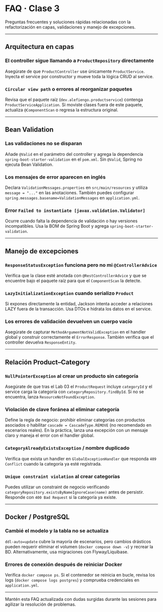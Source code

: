 # FAQ · Clase 3

Preguntas frecuentes y soluciones rápidas relacionadas con la refactorización en capas, validaciones y manejo de excepciones.

---

## Arquitectura en capas

### El controller sigue llamando a `ProductRepository` directamente
Asegúrate de que `ProductController` use únicamente `ProductService`. Inyecta el service por constructor y mueve toda la lógica CRUD al service.

### `Circular view path` o errores al reorganizar paquetes
Revisa que el paquete raíz (`dev.alefiengo.productservice`) contenga `ProductServiceApplication`. Si moviste clases fuera de este paquete, actualiza `@ComponentScan` o regresa la estructura original.

---

## Bean Validation

### Las validaciones no se disparan
Añade `@Valid` en el parámetro del controller y agrega la dependencia `spring-boot-starter-validation` en el `pom.xml`. Sin `@Valid`, Spring no ejecuta Bean Validation.

### Los mensajes de error aparecen en inglés
Declara `ValidationMessages.properties` en `src/main/resources` y utiliza `message = "..."` en las anotaciones. También puedes configurar `spring.messages.basename=ValidationMessages` en `application.yml`.

### Error `Failed to instantiate [javax.validation.Validator]`
Ocurre cuando falta la dependencia de validación o hay versiones incompatibles. Usa la BOM de Spring Boot y agrega `spring-boot-starter-validation`.

---

## Manejo de excepciones

### `ResponseStatusException` funciona pero no mi `@ControllerAdvice`
Verifica que la clase esté anotada con `@RestControllerAdvice` y que se encuentre bajo el paquete raíz para que el `ComponentScan` la detecte.

### `LazyInitializationException` cuando serializo `Product`
Si expones directamente la entidad, Jackson intenta acceder a relaciones LAZY fuera de la transacción. Usa DTOs e hidrata los datos en el service.

### Los errores de validación devuelven un cuerpo vacío
Asegúrate de capturar `MethodArgumentNotValidException` en el handler global y construir correctamente el `ErrorResponse`. También verifica que el controller devuelva `ResponseEntity`.

---

## Relación Product–Category

### `NullPointerException` al crear un producto sin categoría
Asegúrate de que tras el Lab 03 el `ProductRequest` incluye `categoryId` y el service carga la categoría con `categoryRepository.findById`. Si no se encuentra, lanza `ResourceNotFoundException`.

### Violación de clave foránea al eliminar categoría
Define la regla de negocio: prohibir eliminar categorías con productos asociados o habilitar `cascade = CascadeType.REMOVE` (no recomendado en escenarios reales). En la práctica, lanza una excepción con un mensaje claro y maneja el error con el handler global.

### `CategoryAlreadyExistsException` / nombre duplicado
Verifica que exista un handler en `GlobalExceptionHandler` que responda `409 Conflict` cuando la categoría ya esté registrada.

### `Unique constraint violation` al crear categorías
Puedes utilizar un constraint de negocio verificando `categoryRepository.existsByNameIgnoreCase(name)` antes de persistir. Responde con `400 Bad Request` si la categoría ya existe.

---

## Docker / PostgreSQL

### Cambié el modelo y la tabla no se actualiza
`ddl-auto=update` cubre la mayoría de escenarios, pero cambios drásticos pueden requerir eliminar el volumen (`docker compose down -v`) y recrear la BD. Alternativamente, usa migraciones con Flyway/Liquibase.

### Errores de conexión después de reiniciar Docker
Verifica `docker compose ps`. Si el contenedor se reinicia en bucle, revisa los logs (`docker compose logs postgres`) y comprueba credenciales en `application.yml`.

---

Mantén esta FAQ actualizada con dudas surgidas durante las sesiones para agilizar la resolución de problemas.
